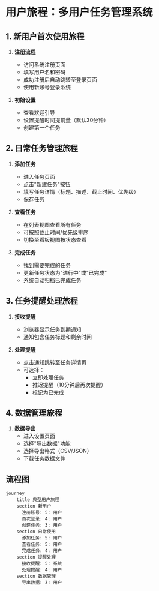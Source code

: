 # 用户旅程：多用户任务管理系统

## 1. 新用户首次使用旅程
1. **注册流程**
   - 访问系统注册页面
   - 填写用户名和密码
   - 成功注册后自动跳转至登录页面
   - 使用新账号登录系统

2. **初始设置**
   - 查看欢迎引导
   - 设置提醒时间提前量（默认30分钟）
   - 创建第一个任务

## 2. 日常任务管理旅程
1. **添加任务**
   - 进入任务页面
   - 点击"新建任务"按钮
   - 填写任务详情（标题、描述、截止时间、优先级）
   - 保存任务

2. **查看任务**
   - 在列表视图查看所有任务
   - 可按照截止时间/优先级排序
   - 切换至看板视图按状态查看

3. **完成任务**
   - 找到需要完成的任务
   - 更新任务状态为"进行中"或"已完成"
   - 系统自动归档已完成任务

## 3. 任务提醒处理旅程
1. **接收提醒**
   - 浏览器显示任务到期通知
   - 通知包含任务标题和剩余时间

2. **处理提醒**
   - 点击通知跳转至任务详情页
   - 可选择：
     * 立即处理任务
     * 推迟提醒（10分钟后再次提醒）
     * 标记为已完成

## 4. 数据管理旅程
1. **数据导出**
   - 进入设置页面
   - 选择"导出数据"功能
   - 选择导出格式（CSV/JSON）
   - 下载任务数据文件

## 流程图
```mermaid
journey
    title 典型用户旅程
    section 新用户
      注册账号: 5: 用户
      首次登录: 4: 用户
      创建任务: 3: 用户
    section 日常使用
      添加任务: 5: 用户
      查看任务: 5: 用户
      完成任务: 4: 用户
    section 提醒处理
      接收提醒: 5: 系统
      处理提醒: 4: 用户
    section 数据管理
      导出数据: 3: 用户
